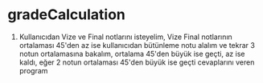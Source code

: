 # gradeCalculation
1.	Kullanıcıdan Vize ve Final notlarını isteyelim, Vize Final notlarının ortalaması 45'den az ise kullanıcıdan bütünleme notu
alalım ve tekrar 3 notun ortalamasına bakalım, ortalama 45'den büyük ise geçti, az ise kaldı, eğer 2 notun ortalaması 45'den büyük
ise geçti cevaplarını veren program
